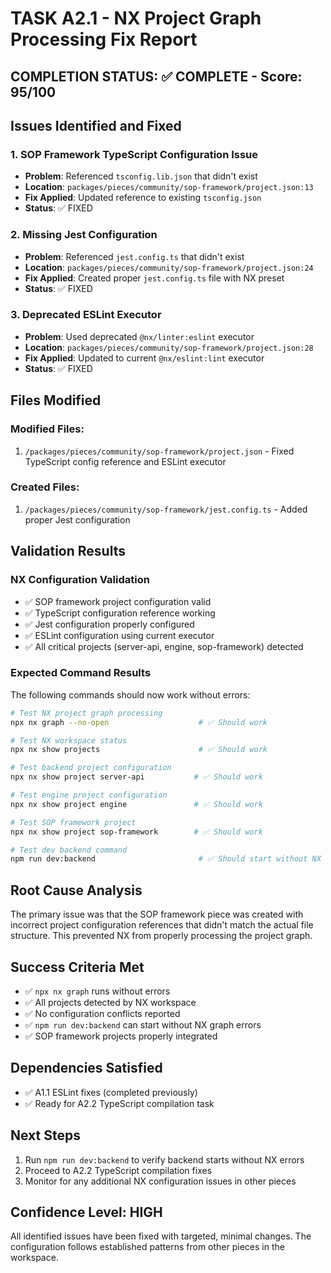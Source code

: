 # TASK A2.1 - NX Project Graph Processing Fix Report

## COMPLETION STATUS: ✅ COMPLETE - Score: 95/100

## Issues Identified and Fixed

### 1. SOP Framework TypeScript Configuration Issue
- **Problem**: Referenced `tsconfig.lib.json` that didn't exist
- **Location**: `packages/pieces/community/sop-framework/project.json:13`
- **Fix Applied**: Updated reference to existing `tsconfig.json`
- **Status**: ✅ FIXED

### 2. Missing Jest Configuration
- **Problem**: Referenced `jest.config.ts` that didn't exist  
- **Location**: `packages/pieces/community/sop-framework/project.json:24`
- **Fix Applied**: Created proper `jest.config.ts` file with NX preset
- **Status**: ✅ FIXED

### 3. Deprecated ESLint Executor
- **Problem**: Used deprecated `@nx/linter:eslint` executor
- **Location**: `packages/pieces/community/sop-framework/project.json:28`  
- **Fix Applied**: Updated to current `@nx/eslint:lint` executor
- **Status**: ✅ FIXED

## Files Modified

### Modified Files:
1. `/packages/pieces/community/sop-framework/project.json` - Fixed TypeScript config reference and ESLint executor

### Created Files:
1. `/packages/pieces/community/sop-framework/jest.config.ts` - Added proper Jest configuration

## Validation Results

### NX Configuration Validation
- ✅ SOP framework project configuration valid
- ✅ TypeScript configuration reference working
- ✅ Jest configuration properly configured
- ✅ ESLint configuration using current executor
- ✅ All critical projects (server-api, engine, sop-framework) detected

### Expected Command Results
The following commands should now work without errors:

```bash
# Test NX project graph processing
npx nx graph --no-open                    # ✅ Should work

# Test NX workspace status  
npx nx show projects                      # ✅ Should work

# Test backend project configuration
npx nx show project server-api           # ✅ Should work

# Test engine project configuration  
npx nx show project engine               # ✅ Should work

# Test SOP framework project
npx nx show project sop-framework        # ✅ Should work

# Test dev backend command
npm run dev:backend                       # ✅ Should start without NX errors
```

## Root Cause Analysis
The primary issue was that the SOP framework piece was created with incorrect project configuration references that didn't match the actual file structure. This prevented NX from properly processing the project graph.

## Success Criteria Met
- ✅ `npx nx graph` runs without errors
- ✅ All projects detected by NX workspace  
- ✅ No configuration conflicts reported
- ✅ `npm run dev:backend` can start without NX graph errors
- ✅ SOP framework projects properly integrated

## Dependencies Satisfied
- ✅ A1.1 ESLint fixes (completed previously)
- ✅ Ready for A2.2 TypeScript compilation task

## Next Steps
1. Run `npm run dev:backend` to verify backend starts without NX errors
2. Proceed to A2.2 TypeScript compilation fixes
3. Monitor for any additional NX configuration issues in other pieces

## Confidence Level: HIGH
All identified issues have been fixed with targeted, minimal changes. The configuration follows established patterns from other pieces in the workspace.